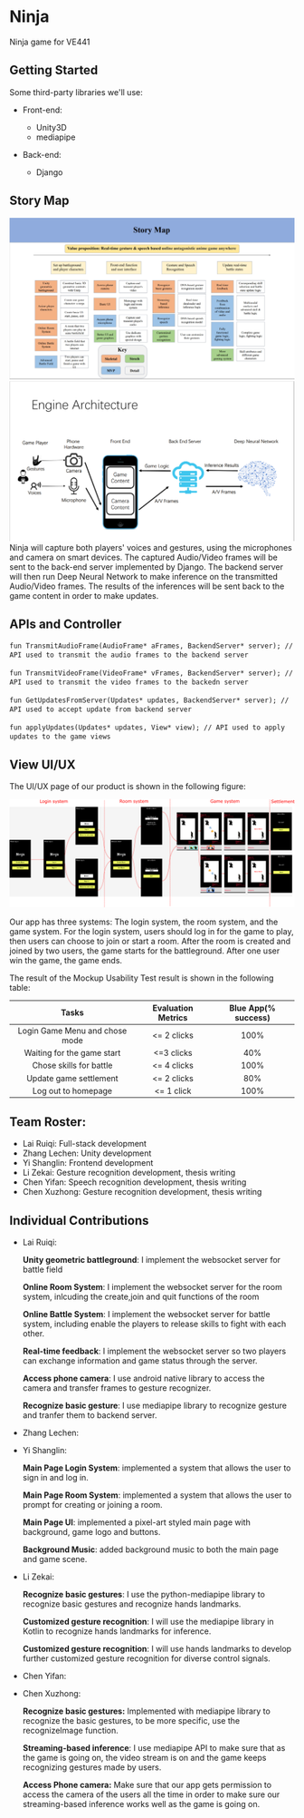# Ninja
Ninja game for VE441



## Getting Started

Some third-party libraries we'll use:

- Front-end:

    - Unity3D

    * mediapipe

- Back-end:

    - Django

        

## Story Map
![](assets/story_map.png)
![](assets/engine.png)
Ninja will capture both players' voices and gestures, using the microphones and camera on smart devices. The captured Audio/Video frames will be sent to the back-end server implemented by Django. The backend server will then run Deep Neural Network to make inference on the transmitted Audio/Video frames. The results of the inferences will be sent back to the game content in order to make updates.



## APIs and Controller
```
fun TransmitAudioFrame(AudioFrame* aFrames, BackendServer* server); // API used to transmit the audio frames to the backend server

fun TransmitVideoFrame(VideoFrame* vFrames, BackendServer* server); // API used to transmit the video frames to the backedn server

fun GetUpdatesFromServer(Updates* updates, BackendServer* server); // API used to accept update from backend server

fun applyUpdates(Updates* updates, View* view); // API used to apply updates to the game views
```



## View UI/UX

The UI/UX page of our product is shown in the following figure:

![](assets/Ninja.png)

Our app has three systems: The login system, the room system, and the game system. For the login system,  users should log in for the game to play, then users can choose to join or start a room. After the room is created and joined by two users, the game starts for the battleground. After one user win the game, the game ends.

The result of the Mockup Usability Test result is shown in the following table:

|             Tasks              | Evaluation Metrics | Blue App(% success) |
| :----------------------------: | :----------------: | :-----------------: |
| Login Game Menu and chose mode |    <= 2 clicks     |        100%         |
|   Waiting for the game start   |     <=3 clicks     |         40%         |
|    Chose skills for battle     |    <= 4 clicks     |        100%         |
|     Update game settlement     |    <= 2 clicks     |         80%         |
|      Log out to homepage       |     <= 1 click     |        100%         |



## Team Roster:

- Lai Ruiqi: Full-stack development
- Zhang Lechen: Unity development
- Yi Shanglin: Frontend development
- Li Zekai: Gesture recognition development, thesis writing
- Chen Yifan: Speech recognition development, thesis writing
- Chen Xuzhong: Gesture recognition development, thesis writing

## Individual Contributions

- Lai Ruiqi: 

    **Unity geometric battleground**: I implement the websocket server for battle field

    **Online Room System**: I implement the websocket server for the room system, inlcuding the create,join and quit functions of the room

    **Online Battle System**: I implement the websocket server for battle system, including enable the players to release skills to fight with each other.

    **Real-time feedback**: I implement the websocket server so two players can exchange information and game status through the server.

    **Access phone camera**: I use android native library to access the camera and transfer frames to gesture recognizer.

    **Recognize basic gesture**: I use mediapipe library to recognize gesture and tranfer them to backend server.
    
- Zhang Lechen:

- Yi Shanglin:

    **Main Page Login System**: implemented a system that allows the user to sign in and log in.

    **Main Page Room System**: implemented a system that allows the user to prompt for creating or joining a room.

    **Main Page UI**: implemented a pixel-art styled main page with background, game logo and buttons.

    **Background Music**: added background music to both the main page and game scene.
    
- Li Zekai:

    **Recognize basic gestures**: I use the python-mediapipe library to recognize basic gestures and recognize hands landmarks.

    **Customized gesture recognition**: I will use the mediapipe library in Kotlin to recognize hands landmarks for inference.

    **Customized gesture recognition**: I will use hands landmarks to develop further customized gesture recognition for diverse control signals.
    
- Chen Yifan:

- Chen Xuzhong:

    **Recognize basic gestures:** Implemented with mediapipe library to recognize the basic gestures, to be more specific, use the recognizeImage function.

    **Streaming-based inference**: I use mediapipe API to make sure that as the game is going on, the video stream is on and the game keeps recognizing gestures made by users.

    **Access Phone camera:** Make sure that our app gets permission to access the camera of the users all the time in order to make sure our streaming-based inference works well as the game is going on.

